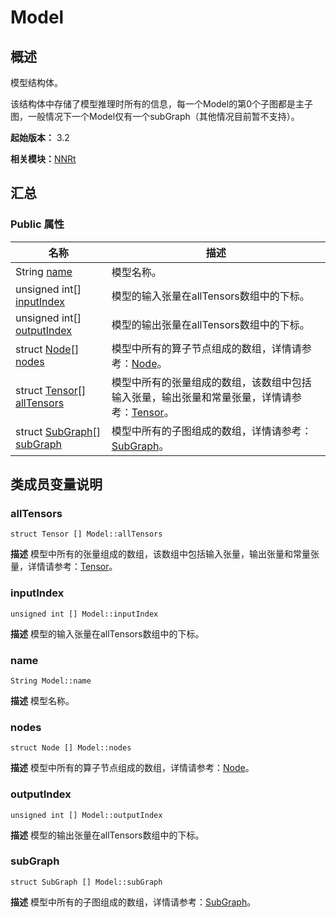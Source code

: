 # Model


## 概述

模型结构体。

该结构体中存储了模型推理时所有的信息，每一个Model的第0个子图都是主子图，一般情况下一个Model仅有一个subGraph（其他情况目前暂不支持）。

**起始版本：** 3.2

**相关模块：**[NNRt](_n_n_rt_v10.md)


## 汇总


### Public 属性

| 名称 | 描述 | 
| -------- | -------- |
| String [name](#name) | 模型名称。  | 
| unsigned int[] [inputIndex](#inputindex) | 模型的输入张量在allTensors数组中的下标。  | 
| unsigned int[] [outputIndex](#outputindex) | 模型的输出张量在allTensors数组中的下标。  | 
| struct [Node](_node_v10.md)[] [nodes](#nodes) | 模型中所有的算子节点组成的数组，详情请参考：[Node](_node_v10.md)。  | 
| struct [Tensor](_tensor_v10.md)[] [allTensors](#alltensors) | 模型中所有的张量组成的数组，该数组中包括输入张量，输出张量和常量张量，详情请参考：[Tensor](_tensor_v10.md)。  | 
| struct [SubGraph](_sub_graph_v10.md)[] [subGraph](#subgraph) | 模型中所有的子图组成的数组，详情请参考：[SubGraph](_sub_graph_v10.md)。  | 


## 类成员变量说明


### allTensors

```
struct Tensor [] Model::allTensors
```
**描述**
模型中所有的张量组成的数组，该数组中包括输入张量，输出张量和常量张量，详情请参考：[Tensor](_tensor_v10.md)。


### inputIndex

```
unsigned int [] Model::inputIndex
```
**描述**
模型的输入张量在allTensors数组中的下标。


### name

```
String Model::name
```
**描述**
模型名称。


### nodes

```
struct Node [] Model::nodes
```
**描述**
模型中所有的算子节点组成的数组，详情请参考：[Node](_node_v10.md)。


### outputIndex

```
unsigned int [] Model::outputIndex
```
**描述**
模型的输出张量在allTensors数组中的下标。


### subGraph

```
struct SubGraph [] Model::subGraph
```
**描述**
模型中所有的子图组成的数组，详情请参考：[SubGraph](_sub_graph_v10.md)。

